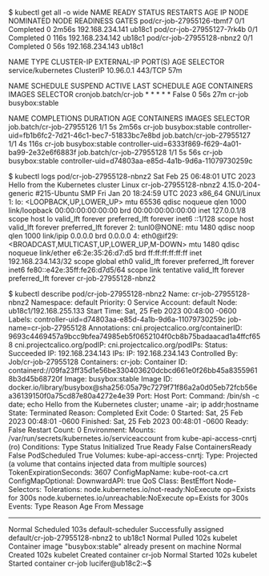 $ kubectl get all -o wide
NAME                        READY   STATUS      RESTARTS   AGE     IP                NODE     NOMINATED NODE   READINESS GATES
pod/cr-job-27955126-tbmf7   0/1     Completed   0          2m56s   192.168.234.141   ub18c1   <none>           <none>
pod/cr-job-27955127-7rk4b   0/1     Completed   0          116s    192.168.234.142   ub18c1   <none>           <none>
pod/cr-job-27955128-nbnz2   0/1     Completed   0          56s     192.168.234.143   ub18c1   <none>           <none>

NAME                 TYPE        CLUSTER-IP   EXTERNAL-IP   PORT(S)   AGE   SELECTOR
service/kubernetes   ClusterIP   10.96.0.1    <none>        443/TCP   57m   <none>

NAME                   SCHEDULE    SUSPEND   ACTIVE   LAST SCHEDULE   AGE   CONTAINERS   IMAGES           SELECTOR
cronjob.batch/cr-job   * * * * *   False     0        56s             27m   cr-job       busybox:stable   <none>

NAME                        COMPLETIONS   DURATION   AGE     CONTAINERS   IMAGES           SELECTOR
job.batch/cr-job-27955126   1/1           5s         2m56s   cr-job       busybox:stable   controller-uid=fb1b6fc2-7d21-46c1-bec7-51833bc7e8bd
job.batch/cr-job-27955127   1/1           4s         116s    cr-job       busybox:stable   controller-uid=6333f869-f629-4a01-ba99-2e32e6f6883f
job.batch/cr-job-27955128   1/1           5s         56s     cr-job       busybox:stable   controller-uid=d74803aa-e85d-4a1b-9d6a-11079730259c


$  kubectl logs pod/cr-job-27955128-nbnz2
Sat Feb 25 06:48:01 UTC 2023
Hello from the Kubernetes cluster
Linux cr-job-27955128-nbnz2 4.15.0-204-generic #215-Ubuntu SMP Fri Jan 20 18:24:59 UTC 2023 x86_64 GNU/Linux
1: lo: <LOOPBACK,UP,LOWER_UP> mtu 65536 qdisc noqueue qlen 1000
    link/loopback 00:00:00:00:00:00 brd 00:00:00:00:00:00
    inet 127.0.0.1/8 scope host lo
       valid_lft forever preferred_lft forever
    inet6 ::1/128 scope host 
       valid_lft forever preferred_lft forever
2: tunl0@NONE: <NOARP> mtu 1480 qdisc noop qlen 1000
    link/ipip 0.0.0.0 brd 0.0.0.0
4: eth0@if29: <BROADCAST,MULTICAST,UP,LOWER_UP,M-DOWN> mtu 1480 qdisc noqueue 
    link/ether e6:2e:35:26:d7:d5 brd ff:ff:ff:ff:ff:ff
    inet 192.168.234.143/32 scope global eth0
       valid_lft forever preferred_lft forever
    inet6 fe80::e42e:35ff:fe26:d7d5/64 scope link tentative 
       valid_lft forever preferred_lft forever
cr-job-27955128-nbnz2

$ kubectl describe pod/cr-job-27955128-nbnz2
Name:             cr-job-27955128-nbnz2
Namespace:        default
Priority:         0
Service Account:  default
Node:             ub18c1/192.168.255.133
Start Time:       Sat, 25 Feb 2023 00:48:00 -0600
Labels:           controller-uid=d74803aa-e85d-4a1b-9d6a-11079730259c
                  job-name=cr-job-27955128
Annotations:      cni.projectcalico.org/containerID: 9693c4469457a9bcc9bfea74985eb5f0652104f0cb8b75badaacad1a4ffcf658
                  cni.projectcalico.org/podIP: 
                  cni.projectcalico.org/podIPs: 
Status:           Succeeded
IP:               192.168.234.143
IPs:
  IP:           192.168.234.143
Controlled By:  Job/cr-job-27955128
Containers:
  cr-job:
    Container ID:  containerd://09fa23ff35d1e56be330403620dcbcd661e0f26bb45a83559618b3d45b68720f
    Image:         busybox:stable
    Image ID:      docker.io/library/busybox@sha256:05a79c7279f71f86a2a0d05eb72fcb56ea36139150f0a75cd87e80a4272e4e39
    Port:          <none>
    Host Port:     <none>
    Command:
      /bin/sh
      -c
      date; echo Hello from the Kubernetes cluster; uname -air; ip addr;hostname
    State:          Terminated
      Reason:       Completed
      Exit Code:    0
      Started:      Sat, 25 Feb 2023 00:48:01 -0600
      Finished:     Sat, 25 Feb 2023 00:48:01 -0600
    Ready:          False
    Restart Count:  0
    Environment:    <none>
    Mounts:
      /var/run/secrets/kubernetes.io/serviceaccount from kube-api-access-cnrtj (ro)
Conditions:
  Type              Status
  Initialized       True 
  Ready             False 
  ContainersReady   False 
  PodScheduled      True 
Volumes:
  kube-api-access-cnrtj:
    Type:                    Projected (a volume that contains injected data from multiple sources)
    TokenExpirationSeconds:  3607
    ConfigMapName:           kube-root-ca.crt
    ConfigMapOptional:       <nil>
    DownwardAPI:             true
QoS Class:                   BestEffort
Node-Selectors:              <none>
Tolerations:                 node.kubernetes.io/not-ready:NoExecute op=Exists for 300s
                             node.kubernetes.io/unreachable:NoExecute op=Exists for 300s
Events:
  Type    Reason     Age   From               Message
  ----    ------     ----  ----               -------
  Normal  Scheduled  103s  default-scheduler  Successfully assigned default/cr-job-27955128-nbnz2 to ub18c1
  Normal  Pulled     102s  kubelet            Container image "busybox:stable" already present on machine
  Normal  Created    102s  kubelet            Created container cr-job
  Normal  Started    102s  kubelet            Started container cr-job
lucifer@ub18c2:~$ 
